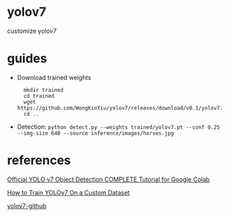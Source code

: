 # yolov7
customize yolov7

# guides

- Download trained weights

        mkdir trained
        cd trained
        wget https://github.com/WongKinYiu/yolov7/releases/download/v0.1/yolov7.pt
        cd ..

- Detection: `python detect.py --weights trained/yolov7.pt --conf 0.25 --img-size 640 --source inference/images/horses.jpg`

# references

[Official YOLO v7 Object Detection COMPLETE Tutorial for Google Colab](https://www.youtube.com/watch?v=_CkXDjmT8dc)

[ How to Train YOLOv7 On a Custom Dataset ](https://www.youtube.com/watch?v=5nsmXLyDaU4)

[yolov7-github](https://github.com/WongKinYiu/yolov7)